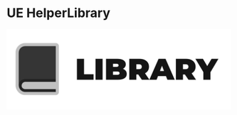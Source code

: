 # UE HelperLibrary
![UEHelperLibrary Logo](/UEHelperLibraryResources/Export/UEHelperLibrary_Logo.png)
